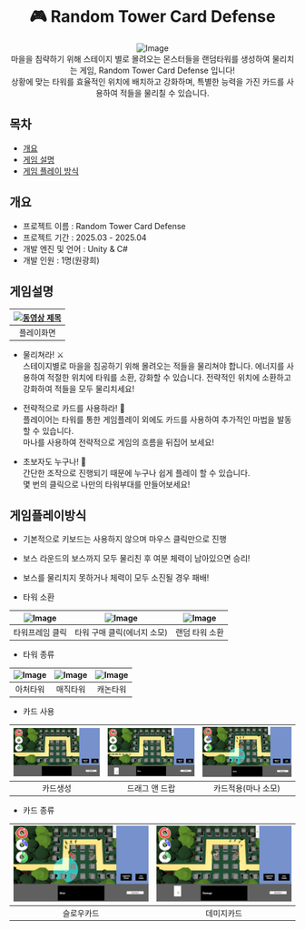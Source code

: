 <div align="center">
<h1> 🎮 Random Tower Card Defense 
</div>
<div align="center">
 <img width="536" height="356" alt="Image" src="https://github.com/user-attachments/assets/af4b8fd8-ae13-4a4b-b7e0-335f6681d589" />
 <br>
마을을 침략하기 위해 스테이지 별로 몰려오는 몬스터들을 랜덤타워를 생성하여 물리치는 게임, Random Tower Card Defense 입니다!
<br>상황에 맞는 타워를 효율적인 위치에 배치하고 강화하며, 특별한 능력을 가진 카드를 사용하여 적들을 물리칠 수 있습니다.
</div>
 
## 목차
 - [개요](#개요)
 - [게임 설명](#게임설명)
 - [게임 플레이 방식](#게임플레이방식)
   
## 개요
- 프로젝트 이름 : Random Tower Card Defense
- 프로젝트 기간 : 2025.03 - 2025.04
- 개발 엔진 및 언어 : Unity & C#
- 개발 인원 : 1명(원광희)

## 게임설명


| [![동영상 제목](https://img.youtube.com/vi/b9fwUpi59WU/0.jpg)](https://www.youtube.com/watch?v=b9fwUpi59WU) |
|:-------:|
| 플레이화면 |

- 물리쳐라! ⚔️
  <br>스테이지별로 마을을 침공하기 위해 몰려오는 적들을 물리쳐야 합니다. 에너지를 사용하여 적절한 위치에 타워를 소환, 강화할 수 있습니다. 전략적인 위치에 소환하고 강화하여 적들을 모두 물리치세요!
  <br>

- 전략적으로 카드를 사용하라! 🧩
  <br>플레이어는 타워를 통한 게임플레이 외에도 카드를 사용하여 추가적인 마법을 발동할 수 있습니다. <br>마나를 사용하여 전략적으로 게임의 흐름을 뒤집어 보세요!
  <br>

- 초보자도 누구나! 👶
   <br>간단한 조작으로 진행되기 때문에 누구나 쉽게 플레이 할 수 있습니다. <br>몇 번의 클릭으로 나만의 타워부대를 만들어보세요!
   <br>

## 게임플레이방식

- 기본적으로 키보드는 사용하지 않으며 마우스 클릭만으로 진행
- 보스 라운드의 보스까지 모두 물리친 후 여분 체력이 남아있으면 승리!
- 보스를 물리치지 못하거나 체력이 모두 소진될 경우 패배!

- 타워 소환

| <img width="66" height="65" alt="Image" src="https://github.com/user-attachments/assets/338b3273-0382-4ab7-a0fb-20c8d2de82e1" /> | <img width="254" height="89" alt="Image" src="https://github.com/user-attachments/assets/87336d56-8cb7-4fd3-80ae-2096a2c3eddf" /> | <img width="74" height="77" alt="Image" src="https://github.com/user-attachments/assets/5ba5bdbc-5837-4468-ad78-b92ae2269319" /> |
|:---:|:---:|:---:|
| 타워프레임 클릭 | 타워 구매 클릭(에너지 소모) | 랜덤 타워 소환 |

- 타워 종류

| <img width="85" height="92" alt="Image" src="https://github.com/user-attachments/assets/596299c2-7a74-41b1-bb73-96e68f8e6479" /> | <img width="82" height="82" alt="Image" src="https://github.com/user-attachments/assets/eeac2556-cb36-4cf2-a589-713cfbd62be2" /> | <img width="74" height="77" alt="Image" src="https://github.com/user-attachments/assets/5ba5bdbc-5837-4468-ad78-b92ae2269319" /> |
|:---:|:---:|:---:|
| 아처타워 | 매직타워 | 캐논타워 |

- 카드 사용

| ![카드 생성](Assets/Docs/GenerageCard.gif) | ![드래그앤드랍](Assets/Docs/DragAndDrop.gif) | ![카드적용](Assets/Docs/SlowCard.gif) |
|:---:|:---:|:---:|
| 카드생성 | 드래그 앤 드랍 | 카드적용(마나 소모) |

- 카드 종류

| ![카드적용](Assets/Docs/SlowCard.gif) | ![카드적용](Assets/Docs/DamageCard.gif) |
|:---:|:---:|
| 슬로우카드 | 데미지카드 |
